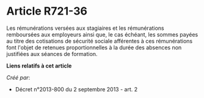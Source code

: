 # Article R721-36

Les rémunérations versées aux stagiaires et les rémunérations remboursées aux employeurs ainsi que, le cas échéant, les
sommes payées au titre des cotisations de sécurité sociale afférentes à ces rémunérations font l'objet de retenues
proportionnelles à la durée des absences non justifiées aux séances de formation.

**Liens relatifs à cet article**

_Créé par_:

  - Décret n°2013-800 du 2 septembre 2013 - art. 2
